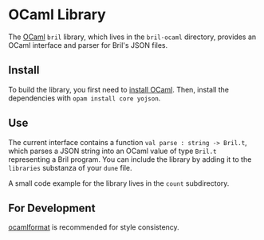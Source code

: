 OCaml Library
=============

The [OCaml][] `bril` library, which lives in the `bril-ocaml` directory, provides an OCaml interface and parser for Bril's JSON files.

Install
-------

To build the library, you first need to [install OCaml][inst].
Then, install the dependencies with `opam install core yojson`.

Use
---

The current interface contains a function `val parse : string -> Bril.t`, which parses a JSON string into an OCaml value of type `Bril.t` representing a Bril program. You can include the library by adding it to the `libraries` substanza of your `dune` file.

A small code example for the library lives in the `count` subdirectory.

For Development
---------------

[ocamlformat][] is recommended for style consistency.

[ocamlformat]: https://github.com/ocaml-ppx/ocamlformat
[inst]: https://ocaml.org/docs/install.html
[ocaml]: https://ocaml.org
